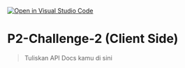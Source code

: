 [![Open in Visual Studio Code](https://classroom.github.com/assets/open-in-vscode-718a45dd9cf7e7f842a935f5ebbe5719a5e09af4491e668f4dbf3b35d5cca122.svg)](https://classroom.github.com/online_ide?assignment_repo_id=13136154&assignment_repo_type=AssignmentRepo)
# P2-Challenge-2 (Client Side)

> Tuliskan API Docs kamu di sini
